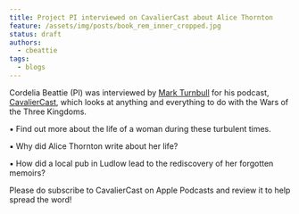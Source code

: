 ```yaml
---
title: Project PI interviewed on CavalierCast about Alice Thornton 
feature: /assets/img/posts/book_rem_inner_cropped.jpg
status: draft
authors:
  - cbeattie
tags:
  - blogs
---
```


Cordelia Beattie (PI) was interviewed by [Mark Turnbull](http://www.1642author.com) for his podcast, [CavalierCast](https://historypodblast.com/episode-28-alice-thorntons-manuscripts/), which looks at anything and everything to do with the Wars of the Three Kingdoms.

▪️ Find out more about the life of a woman during these turbulent times.

▪️ Why did Alice Thornton write about her life?

▪️ How did a local pub in Ludlow lead to the rediscovery of her forgotten memoirs?

Please do subscribe to CavalierCast on Apple Podcasts and review it to help spread the word! 
